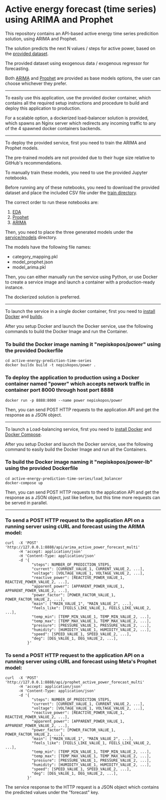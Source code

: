 # Active energy forecast (time series) using ARIMA and Prophet

This repository contains an API-based active energy time series predicition solution, using ARIMA and Prophet.

The solution predicts the next N values / steps for active power, based on the [provided dataset](https://data.mendeley.com/datasets/tvhygj8rgg/).

The provided dataset using exogenous data / exogenous regressor for forecasting.

Both [ARIMA](https://en.wikipedia.org/wiki/Autoregressive_integrated_moving_average) and [Prophet](https://facebook.github.io/prophet/) are provided as base models options, the user can choose whichever they prefer.

---

To easily use this application, use the provided docker container, which contains all the required setup instructions and procedure to build and deploy this application to production.

For a scalable option, a dockerized load-balancer solution is provided, which spawns an Nginx server which redirects any incoming traffic to any of the 4 spawned docker containers backends.

---

To deploy the provided service, first you need to train the ARIMA and Prophet models.

The pre-trained models are not provided due to their huge size relative to GitHub's recommendations.

To manually train these models, you need to use the provided Jupyter notebooks.

Before running any of these notebooks, you need to download the provided dataset and place the included CSV file under the [train directory](train/). 

The correct order to run these notebooks are:
1. [EDA](train/eda.ipynb)
2. [Prophet](train/prophet.ipynb)
3. [ARIMA](train/arima.ipynb)

Then, you need to place the three generated models under the [service/models](service/models) directory.

The models have the following file names:
* category_mapping.pkl
* model_prophet.json
* model_arima.pkl

Then, you can either manually run the service using Python, or use Docker to create a service image and launch a container with a production-ready instance.

The dockerized solution is preferred.

---

To launch the service in a single docker container, first you need to [install Docker](https://docs.docker.com/desktop/install/linux/) and [buildx](https://docs.docker.com/reference/cli/docker/buildx/).

After you setup Docker and launch the Docker service, use the following commands to build the Docker Image and run the Container.

### To build the Docker image naming it "nepiskopos/power" using the provided Dockerfile
```console
cd active-energy-prediction-time-series
docker buildx build -t nepiskopos/power .
```

### To deploy the application to production using a Docker container named "power" which accepts network traffic in container port 8000 through host port 8888
```console
docker run -p 8888:8000 --name power nepiskopos/power
```

Then, you can send POST HTTP requests to the application API and get the response as a JSON object.

---

To launch a Load-balancing service, first you need to [install Docker](https://docs.docker.com/desktop/install/linux/) and [Docker Compose](https://docs.docker.com/compose/install/linux/).

After you setup Docker and launch the Docker service, use the following command to easily build the Docker Image and run all the Containers.

### To build the Docker image naming it "nepiskopos/power-lb" using the provided Dockerfile
```console
cd active-energy-prediction-time-series/load_balancer
docker-compose up
```

Then, you can send POST HTTP requests to the application API and get the response as a JSON object, just like before, but this time more requests can be served in parallel.

---

### To send a POST HTTP request to the application API on a running server using cURL and forecast using the ARIMA model:
```console
curl  -X 'POST' 'http://127.0.0.1:8888/api/arima_active_power_forecast_multi'
      -H 'accept: application/json'
      -H 'Content-Type: application/json'
      -d '{
            "steps": NUMBER_OF_PREDICTION_STEPS,
            "current": [CURRENT_VALUE_1, CURRENT_VALUE_2, ...],
            "voltage": [VOLTAGE_VALUE_1, VOLTAGE_VALUE_2, ...],
            "reactive_power": [REACTIVE_POWER_VALUE_1, REACTIVE_POWER_VALUE_2, ...],
            "apparent_power": [APPARENT_POWER_VALUE_1, APPARENT_POWER_VALUE_2, ...],
            "power_factor": [POWER_FACTOR_VALUE_1, POWER_FACTOR_VALUE_2, ...],
            "main": ["MAIN_VALUE_1", "MAIN_VALUE_2", ...],
            "feels_like": [FEELS_LIKE_VALUE_1, FEELS_LIKE_VALUE_2, ...],
            "temp_min": [TEMP_MIN_VALUE_1, TEMP_MIN_VALUE_2, ...],
            "temp_max": [TEMP_MAX_VALUE_1, TEMP_MAX_VALUE_2, ...],
            "pressure": [PRESSURE_VALUE_1, PRESSURE_VALUE_2, ...],
            "humidity": [HUMIDITY_VALUE_1, HUMIDITY_VALUE_2, ...],
            "speed": [SPEED_VALUE_1, SPEED_VALUE_2, ...],
            "deg": [DEG_VALUE_1, DEG_VALUE_2, ...],
          }'
```

### To send a POST HTTP request to the application API on a running server using cURL and forecast using Meta's Prophet model:
```console
curl  -X 'POST' 'http://127.0.0.1:8888/api/prophet_active_power_forecast_multi'
      -H 'accept: application/json'
      -H 'Content-Type: application/json'
      -d '{
            "steps": NUMBER_OF_PREDICTION_STEPS,
            "current": [CURRENT_VALUE_1, CURRENT_VALUE_2, ...],
            "voltage": [VOLTAGE_VALUE_1, VOLTAGE_VALUE_2, ...],
            "reactive_power": [REACTIVE_POWER_VALUE_1, REACTIVE_POWER_VALUE_2, ...],
            "apparent_power": [APPARENT_POWER_VALUE_1, APPARENT_POWER_VALUE_2, ...],
            "power_factor": [POWER_FACTOR_VALUE_1, POWER_FACTOR_VALUE_2, ...],
            "main": ["MAIN_VALUE_1", "MAIN_VALUE_2", ...],
            "feels_like": [FEELS_LIKE_VALUE_1, FEELS_LIKE_VALUE_2, ...],
            "temp_min": [TEMP_MIN_VALUE_1, TEMP_MIN_VALUE_2, ...],
            "temp_max": [TEMP_MAX_VALUE_1, TEMP_MAX_VALUE_2, ...],
            "pressure": [PRESSURE_VALUE_1, PRESSURE_VALUE_2, ...],
            "humidity": [HUMIDITY_VALUE_1, HUMIDITY_VALUE_2, ...],
            "speed": [SPEED_VALUE_1, SPEED_VALUE_2, ...],
            "deg": [DEG_VALUE_1, DEG_VALUE_2, ...],
          }'
```

The service response to the HTTP request is a JSON object which contains the predicted values under the "forecast" key.
